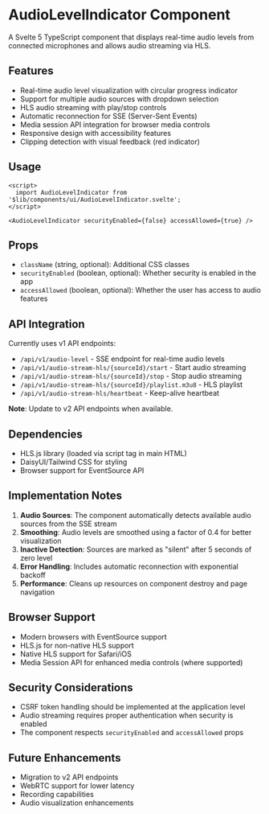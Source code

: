 # AudioLevelIndicator Component

A Svelte 5 TypeScript component that displays real-time audio levels from connected microphones and allows audio streaming via HLS.

## Features

- Real-time audio level visualization with circular progress indicator
- Support for multiple audio sources with dropdown selection
- HLS audio streaming with play/stop controls
- Automatic reconnection for SSE (Server-Sent Events)
- Media session API integration for browser media controls
- Responsive design with accessibility features
- Clipping detection with visual feedback (red indicator)

## Usage

```svelte
<script>
  import AudioLevelIndicator from '$lib/components/ui/AudioLevelIndicator.svelte';
</script>

<AudioLevelIndicator securityEnabled={false} accessAllowed={true} />
```

## Props

- `className` (string, optional): Additional CSS classes
- `securityEnabled` (boolean, optional): Whether security is enabled in the app
- `accessAllowed` (boolean, optional): Whether the user has access to audio features

## API Integration

Currently uses v1 API endpoints:

- `/api/v1/audio-level` - SSE endpoint for real-time audio levels
- `/api/v1/audio-stream-hls/{sourceId}/start` - Start audio streaming
- `/api/v1/audio-stream-hls/{sourceId}/stop` - Stop audio streaming
- `/api/v1/audio-stream-hls/{sourceId}/playlist.m3u8` - HLS playlist
- `/api/v1/audio-stream-hls/heartbeat` - Keep-alive heartbeat

**Note**: Update to v2 API endpoints when available.

## Dependencies

- HLS.js library (loaded via script tag in main HTML)
- DaisyUI/Tailwind CSS for styling
- Browser support for EventSource API

## Implementation Notes

1. **Audio Sources**: The component automatically detects available audio sources from the SSE stream
2. **Smoothing**: Audio levels are smoothed using a factor of 0.4 for better visualization
3. **Inactive Detection**: Sources are marked as "silent" after 5 seconds of zero level
4. **Error Handling**: Includes automatic reconnection with exponential backoff
5. **Performance**: Cleans up resources on component destroy and page navigation

## Browser Support

- Modern browsers with EventSource support
- HLS.js for non-native HLS support
- Native HLS support for Safari/iOS
- Media Session API for enhanced media controls (where supported)

## Security Considerations

- CSRF token handling should be implemented at the application level
- Audio streaming requires proper authentication when security is enabled
- The component respects `securityEnabled` and `accessAllowed` props

## Future Enhancements

- Migration to v2 API endpoints
- WebRTC support for lower latency
- Recording capabilities
- Audio visualization enhancements
